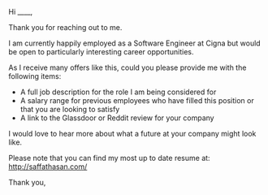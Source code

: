Hi ____,

Thank you for reaching out to me.

I am currently happily employed as a Software Engineer at Cigna but would be open to particularly interesting career opportunities.

As I receive many offers like this, could you please provide me with the following items:

* A full job description for the role I am being considered for
* A salary range for previous employees who have filled this position or that you are looking to satisfy
* A link to the Glassdoor or Reddit review for your company

I would love to hear more about what a future at your company might look like.

Please note that you can find my most up to date resume at: http://saffathasan.com/

Thank you,
